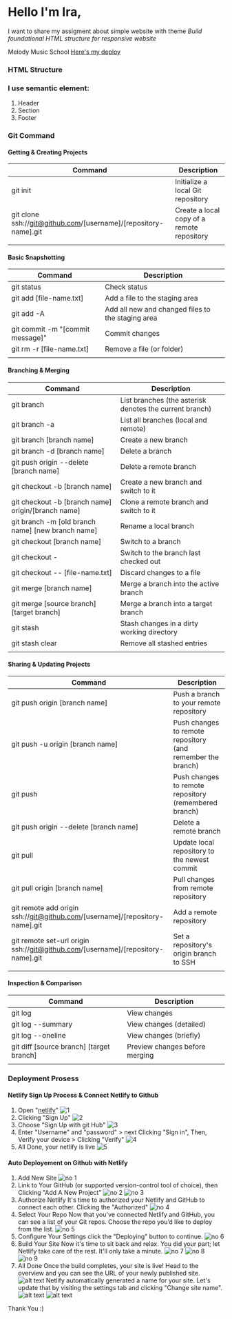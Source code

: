 # Hello I'm Ira,
I want to share my assigment about simple website with theme *Build foundational HTML structure for responsive website*

Melody Music School [Here's my deploy](https://melodymusicschool.netlify.app/)

### HTML Structure
### I use semantic element:
1. Header
2. Section
3. Footer

### Git Command
#### Getting & Creating Projects
|Command                                                         |	Description                                 |
|-----------                                                     |----------                                    |
|git init                                                        |	Initialize a local Git repository           |
|git clone ssh://git@github.com/[username]/[repository-name].git |	Create a local copy of a remote repository  |
|                                                                |                                              |

#### Basic Snapshotting
|Command 	                                                    |Description                                      | 
|-------------------------------------------------------------- |----------                                       |
|git status 	                                                |Check status                                     |
|git add [file-name.txt] 	                                    |Add a file to the staging area                   |
|git add -A 	                                                |Add all new and changed files to the staging area|
|git commit -m "[commit message]" 	                            |Commit changes                                   |
|git rm -r [file-name.txt] 	                                    |Remove a file (or folder)                        |
|                                                               |                                       |

#### Branching & Merging
|Command 	                        |Description                                             |
|-----------------------------------|----------                                              |
|git branch 	                    |List branches (the asterisk denotes the current branch) |
|git branch -a 	                    |List all branches (local and remote)                    |
|git branch [branch name] 	        |Create a new branch                                     |
|git branch -d [branch name] 	    |Delete a branch                                         |
|git push origin --delete [branch name] |Delete a remote branch                              |
|git checkout -b [branch name] 	    |Create a new branch and switch to it                    |
|git checkout -b [branch name] origin/[branch name] | Clone a remote branch and switch to it |
|git branch -m [old branch name] [new branch name] |Rename a local branch                    |
|git checkout [branch name] 	    |Switch to a branch                                      |
|git checkout - 	                |Switch to the branch last checked out                   |
|git checkout -- [file-name.txt] 	|Discard changes to a file                               |
|git merge [branch name] 	        |Merge a branch into the active branch                   |
|git merge [source branch] [target branch] |Merge a branch into a target branch              |
|git stash 	                        |Stash changes in a dirty working directory              |
|git stash clear 	                |Remove all stashed entries
|                                   |                                                        |

#### Sharing & Updating Projects
|Command 	                                                    |Description                                      |
|-------------------------------------------------------------- |----------                                       |
|git push origin [branch name] 	                                |Push a branch to your remote repository          |
|git push -u origin [branch name] 	                            |Push changes to remote repository (and remember the branch)|
|git push 	                                                    |Push changes to remote repository (remembered branch)|
|git push origin --delete [branch name] 	                    |Delete a remote branch                           |
|git pull 	                                                    |Update local repository to the newest commit     |
|git pull origin [branch name] 	                                |Pull changes from remote repository              |
|git remote add origin ssh://git@github.com/[username]/[repository-name].git 	|Add a remote repository          |
|git remote set-url origin ssh://git@github.com/[username]/[repository-name].git    |Set a repository's origin branch to SSH|
|                                                                |                                                 |

#### Inspection & Comparison
|Command 	                                                    |Description                                      |
|-------------------------------------------------------------- |----------                                       |
|git log 	                                                    |View changes                                     |
|git log --summary 	                                            |View changes (detailed)                          |
|git log --oneline 	                                            |View changes (briefly)                                                       |
|git diff [source branch] [target branch] 	                    |Preview changes before merging                   |
|                                                               |                                                 |

### Deployment Prosess

#### Netlify Sign Up Process & Connect Netlify to Github
1. Open "[netlify](https://app.netlify.com/)"
![1](image.png)
2. Clicking "Sign Up"
![2](image-1.png)
3. Choose "Sign Up with git Hub"
![3](image-2.png)
4. Enter "Username" and "password" > next Clicking "Sign in", Then, Verify your device > Clicking "Verify"
![4](image-3.png)
6. All Done, your netlify is live
![5](image-4.png)


#### Auto Deployement on Github with Netlify
1. Add New Site
![no 1](image-5.png)
2. Link to Your GitHub (or supported version-control tool of choice), then Clicking "Add A New Project"
![no 2](image-6.png)
![no 3](image-7.png)
3. Authorize Netlify
It's time to authorized your Netlify and GitHub to connect each other. Clicking the "Authorized"
![no 4](image-8.png)
4. Select Your Repo
Now that you've connected Netlify and GitHub, you can see a list of your Git repos. Choose the repo you’d like to deploy from the list.
![no 5](image-9.png)
5. Configure Your Settings
click the "Deploying" button to continue.
![no 6](image-10.png)
6. Build Your Site
Now it's time to sit back and relax. You did your part; let Netlify take care of the rest. It'll only take a minute.
![no 7](image-13.png)
![no 8](image-14.png)
![no 9](image-15.png)
7. All Done
Once the build completes, your site is live! Head to the overview and you can see the URL of your newly published site.
![alt text](image-17.png)
Netlify automatically generated a name for your site. Let's update that by visiting the settings tab and clicking "Change site name".
![alt text](image-19.png)
![alt text](image-20.png)

Thank You :)